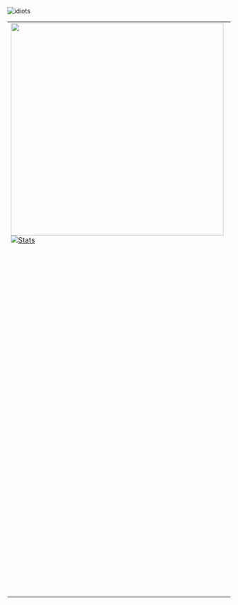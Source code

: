 
![idiots](https://user-images.githubusercontent.com/944683/174157502-21e09705-256f-442e-a494-960ac80b0d98.jpg)

<table style="border: 0;border-collapse:collapse;">
<tr style="border: 0;">
<td valign="top" width="50%"  style="border: 0;">

<img src="me.gif" style="text-align:center;width: 480px;float: left;"/>

<br />
<br />

[![Stats](https://github-readme-stats.vercel.app/api/top-langs/?username=thelastinuit&show_icons=true&count_private=true&langs_count=20&layout=compact&hide=html,css,ruby,javascript,vue,lua)](https://github.com/anuraghazra/github-readme-stats)

</td>
<td valign="top" width="50%" style="border: 0;">

🤖:

- I don't like titles. So, instead of call me myself a Jr., Sr., etc, I prefer to say I'm a program writer.

- I don't call myself an Engineer. I studied physics. I majored in physics. For better or for worse, I didn't majored in computer science.

- I write backend code in **Elixir**. 

- I love **Rust**, **Elixir** and **LFE**.

- I have no issue in telling how great I've failed and how stupid I am.

- If you want to talk to me about how to conquer the galaxy (no joking), you can email me `email [at] aloui.se`.


🧑🏻:

- I speak English, Spanish, and can read broken French, German and Portuguese (W.I.P!).

- When I'm not coding, I:
  - Play boardgames.
  - Take walks, long walks.
  - Watch TV series and movies.
  - Read my feedly and non-fiction books.

</td>
</tr>
</table>
